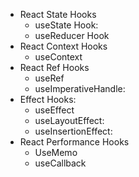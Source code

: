 - React State Hooks
  - useState Hook:
  - useReducer Hook
- React Context Hooks
  - useContext
- React Ref Hooks
  - useRef
  - useImperativeHandle:
- Effect Hooks:
  - useEffect
  - useLayoutEffect:
  - useInsertionEffect:
- React Performance Hooks
  - UseMemo
  - useCallback
   
   
   